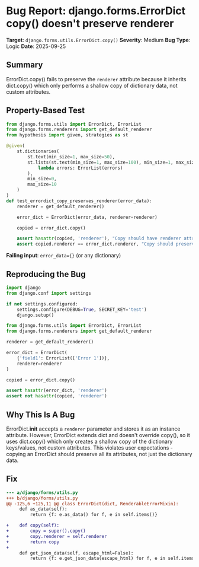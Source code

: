 # Bug Report: django.forms.ErrorDict copy() doesn't preserve renderer

**Target**: `django.forms.utils.ErrorDict.copy()`
**Severity**: Medium
**Bug Type**: Logic
**Date**: 2025-09-25

## Summary

ErrorDict.copy() fails to preserve the `renderer` attribute because it inherits dict.copy() which only performs a shallow copy of dictionary data, not custom attributes.

## Property-Based Test

```python
from django.forms.utils import ErrorDict, ErrorList
from django.forms.renderers import get_default_renderer
from hypothesis import given, strategies as st

@given(
    st.dictionaries(
        st.text(min_size=1, max_size=50),
        st.lists(st.text(min_size=1, max_size=100), min_size=1, max_size=5).map(
            lambda errors: ErrorList(errors)
        ),
        min_size=0,
        max_size=10
    )
)
def test_errordict_copy_preserves_renderer(error_data):
    renderer = get_default_renderer()

    error_dict = ErrorDict(error_data, renderer=renderer)

    copied = error_dict.copy()

    assert hasattr(copied, 'renderer'), "Copy should have renderer attribute"
    assert copied.renderer == error_dict.renderer, "Copy should preserve renderer"
```

**Failing input**: `error_data={}` (or any dictionary)

## Reproducing the Bug

```python
import django
from django.conf import settings

if not settings.configured:
    settings.configure(DEBUG=True, SECRET_KEY='test')
    django.setup()

from django.forms.utils import ErrorDict, ErrorList
from django.forms.renderers import get_default_renderer

renderer = get_default_renderer()

error_dict = ErrorDict(
    {'field1': ErrorList(['Error 1'])},
    renderer=renderer
)

copied = error_dict.copy()

assert hasattr(error_dict, 'renderer')
assert not hasattr(copied, 'renderer')
```

## Why This Is A Bug

ErrorDict.__init__ accepts a `renderer` parameter and stores it as an instance attribute. However, ErrorDict extends dict and doesn't override copy(), so it uses dict.copy() which only creates a shallow copy of the dictionary keys/values, not custom attributes. This violates user expectations - copying an ErrorDict should preserve all its attributes, not just the dictionary data.

## Fix

```diff
--- a/django/forms/utils.py
+++ b/django/forms/utils.py
@@ -125,6 +125,11 @@ class ErrorDict(dict, RenderableErrorMixin):
     def as_data(self):
         return {f: e.as_data() for f, e in self.items()}

+    def copy(self):
+        copy = super().copy()
+        copy.renderer = self.renderer
+        return copy
+
     def get_json_data(self, escape_html=False):
         return {f: e.get_json_data(escape_html) for f, e in self.items()}
```